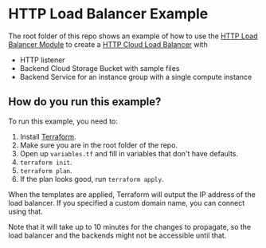 # HTTP Load Balancer Example

<!-- NOTE: We use absolute linking here instead of relative linking, because the terraform registry does not support
           relative linking correctly.
-->

The root folder of this repo shows an example of how to use the [HTTP Load Balancer Module](https://github.com/Estivador/terraform-google-load-balancer/tree/main/modules/http-load-balancer) to create a [HTTP Cloud Load Balancer](https://cloud.google.com/load-balancing/docs/https/) with 

* HTTP listener
* Backend Cloud Storage Bucket with sample files
* Backend Service for an instance group with a single compute instance

## How do you run this example?

To run this example, you need to:

1. Install [Terraform](https://www.terraform.io/).
1. Make sure you are in the root folder of the repo.
1. Open up `variables.tf` and fill in variables that don't have defaults. 
1. `terraform init`.
1. `terraform plan`.
1. If the plan looks good, run `terraform apply`.

When the templates are applied, Terraform will output the IP address of the load balancer. If you specified a custom domain name, you can connect using that. 

Note that it will take up to 10 minutes for the changes to propagate, so the load balancer and the backends might not be accessible until that.
